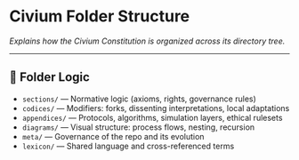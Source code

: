 # Civium Folder Structure

_Explains how the Civium Constitution is organized across its directory tree._

---

## 📁 Folder Logic

- `sections/` — Normative logic (axioms, rights, governance rules)  
- `codices/` — Modifiers: forks, dissenting interpretations, local adaptations  
- `appendices/` — Protocols, algorithms, simulation layers, ethical rulesets  
- `diagrams/` — Visual structure: process flows, nesting, recursion  
- `meta/` — Governance of the repo and its evolution  
- `lexicon/` — Shared language and cross-referenced terms  

